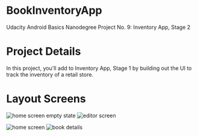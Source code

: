 # BookInventoryApp
Udacity Android Basics Nanodegree Project No. 9: Inventory App, Stage 2
# Project Details
In this project, you'll add to Inventory App, Stage 1 by building out the UI to track the inventory of a retail store.
# Layout Screens
![home screen empty state](https://user-images.githubusercontent.com/36895435/48981940-9f9e1980-f101-11e8-8d5d-b3536bec4eba.png) ![editor screen](https://user-images.githubusercontent.com/36895435/48981951-bba1bb00-f101-11e8-90c8-4c997b2f9f38.png)

![home screen](https://user-images.githubusercontent.com/36895435/48981954-d1af7b80-f101-11e8-9174-d5814ac334b8.png) ![book details](https://user-images.githubusercontent.com/36895435/48981957-de33d400-f101-11e8-8838-0e2113fd5441.png)
